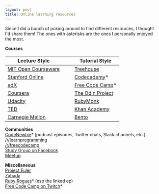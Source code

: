 ```yaml
---
layout: post
title: Online learning resources
---
```


Since I did a bunch of poking around to find different resources, I thought I'd share them! The ones with asterisks are the ones
I personally enjoyed the most.

**Courses**  

| Lecture Style                                           |    |    | Tutorial Style                                    |
| --------------------------------------------------------|----|----| -------------------                               |
| [MIT Open Courseware](http://ocw.mit.edu/index.htm)     |    |    | [Treehouse](https://teamtreehouse.com/)           |
| [Stanford Online](http://online.stanford.edu/courses)   |    |    | [Codecademy](https://www.codecademy.com/)*        |
| [edX](https://www.edx.org/)                             |    |    | [Free Code Camp](http://www.freecodecamp.com/)*   |
| [Coursera](https://www.coursera.org/)                   |    |    | [The Odin Project](http://www.theodinproject.com/)|
| [Udacity](https://www.udacity.com/)                     |    |    | [RubyMonk](https://rubymonk.com/)                 |
| [TED](http://ed.ted.com/)                               |    |    | [Khan Academy](https://www.khanacademy.org/)      |
| [Carnegie Mellon](http://oli.cmu.edu/)                  |    |    | [Bento](https://www.bento.io/)                    |

**Communities**  
[CodeNewbie](http://www.codenewbie.org/)* (podcast episodes, Twitter chats, Slack channels, etc.)  
[/r/learnprogramming](https://www.reddit.com/r/learnprogramming)  
[/r/freecodecamp](https://www.reddit.com/r/freecodecamp)  
[Study Group on Facebook](https://www.facebook.com/groups/TOPSTUDYGROUP/)  
[Meetup](http://www.meetup.com/)  

**Miscellaneous**  
[Project Euler](https://projecteuler.net/)  
[Zahada](http://www.mcgov.co.uk/zahada.html)  
[Ruby Rogues](https://devchat.tv/ruby-rogues/131-rr-how-to-learn)* (esp the linked ep)  
[Free Code Camp on Twitch](https://www.twitch.tv/freecodecamp)*  

